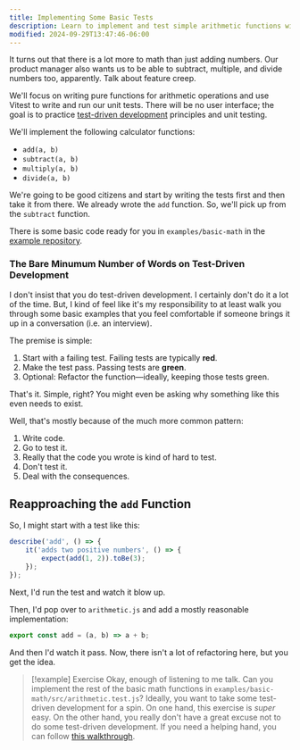 ```yaml
---
title: Implementing Some Basic Tests
description: Learn to implement and test simple arithmetic functions with TDD.
modified: 2024-09-29T13:47:46-06:00
---
```


It turns out that there is a lot more to math than just adding numbers. Our product manager also wants us to be able to subtract, multiple, and divide numbers too, apparently. Talk about feature creep.

We'll focus on writing pure functions for arithmetic operations and use Vitest to write and run our unit tests. There will be no user interface; the goal is to practice [test-driven development](test-driven-development.md) principles and unit testing.

We'll implement the following calculator functions:

- `add(a, b)`
- `subtract(a, b)`
- `multiply(a, b)`
- `divide(a, b)`

We're going to be good citizens and start by writing the tests first and then take it from there. We already wrote the `add` function. So, we'll pick up from the `subtract` function.

There is some basic code ready for you in `examples/basic-math` in the [example repository](https://github.com/stevekinney/introduction-to-testing).

### The Bare Minumum Number of Words on Test-Driven Development

I don't insist that you do test-driven development. I certainly don't do it a lot of the time. But, I kind of feel like it's my responsibility to at least walk you through some basic examples that you feel comfortable if someone brings it up in a conversation (i.e. an interview).

The premise is simple:

1. Start with a failing test. Failing tests are typically **red**.
2. Make the test pass. Passing tests are **green**.
3. Optional: Refactor the function—ideally, keeping those tests green.

That's it. Simple, right? You might even be asking why something like this even needs to exist.

Well, that's mostly because of the much more common pattern:

1. Write code.
2. Go to test it.
3. Really that the code you wrote is kind of hard to test.
4. Don't test it.
5. Deal with the consequences.

## Reapproaching the `add` Function

So, I might start with a test like this:

```javascript
describe('add', () => {
	it('adds two positive numbers', () => {
		expect(add(1, 2)).toBe(3);
	});
});
```

Next, I'd run the test and watch it blow up.

Then, I'd pop over to `arithmetic.js` and add a mostly reasonable implementation:

```javascript
export const add = (a, b) => a + b;
```

And then I'd watch it pass. Now, there isn't a lot of refactoring here, but you get the idea.

> \[!example] Exercise
> Okay, enough of listening to me talk. Can you implement the rest of the basic math functions in `examples/basic-math/src/arithmetic.test.js`? Ideally, you want to take some test-driven development for a spin. On one hand, this exercise is _super_ easy. On the other hand, you really don't have a great excuse not to do some test-driven development. If you need a helping hand, you can follow [this walkthrough](basic-math-exercise-walkthrough.md).
